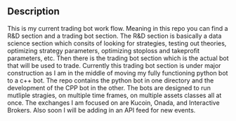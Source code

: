 

## Description
This is my current trading bot work flow.
Meaning in this repo you can find a R&D section and a trading bot section.
The R&D section is basically a data science section which consits of looking for strategies, testing out theories, optimizing strategy parameters, optimizing stoploss and takeprofit parameters, etc.
Then there is the trading bot section which is the actual bot that will be used to trade.
Currently this trading bot section is under major construction as I am in the middle of moving my fully functioning python bot to a c++ bot.
The repo contains the python bot in one directory and the development of the CPP bot in the other.
The bots are designed to run mutliple stragies, on multiple time frames, on multiple assets classes all at once.
The exchanges I am focused on are Kucoin, Onada, and Interactive Brokers.
Also soon I will be adding in an API feed for new events.
